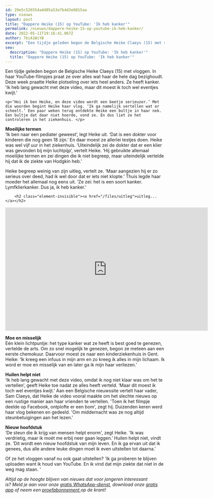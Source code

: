 ```yaml
---
id: 29e5c526554a4d05a53e7b4d3e0815aa
type: nieuws
layout: post
title: "Dappere Heike (15) op YouTube: 'Ik heb kanker'"
permalink: /nieuws/dappere-heike-15-op-youtube-ik-heb-kanker/
date: 2022-05-11T19:16:41.067Z
author: 7biA1WiYB
excerpt: "Een tijdje geleden begon de Belgische Heike Claeys (15) met vloggen. In haar YouTube-filmpjes praat ze over alles wat haar de hele dag bezighoudt. Deze week praatte Heike plotseling over iets heel anders. Ze heeft kanker. 'Ik heb lang gewacht met deze video, maar dit moest ik toch wel eventjes kwijt.’   "
seo:
  description: "Dappere Heike (15) op YouTube: 'Ik heb kanker'"
  title: "Dappere Heike (15) op YouTube: 'Ik heb kanker'"
---
```

Een tijdje geleden begon de Belgische Heike Claeys (15) met vloggen. In haar YouTube-filmpjes praat ze over alles wat haar de hele dag bezighoudt. Deze week praatte Heike plotseling over iets heel anders. Ze heeft kanker. 'Ik heb lang gewacht met deze video, maar dit moest ik toch wel eventjes kwijt.’   

    <p>‘Hoi ik ben Heike, en deze video wordt een beetje serieuzer.’ Met die woorden begint Heike haar vlog. ‘Ik ga namelijk vertellen wat er scheelt.’ Een paar weken terug ontdekte Heike een bultje in haar nek. Een bultje dat daar niet hoorde, vond ze. En dus liet ze het controleren in het ziekenhuis. </p>
<p><strong>Moeilijke termen</strong><br>‘Ik ben naar een pediater geweest’, legt Heike uit. ‘Dat is een dokter voor kinderen die nog geen 18 zijn.’ En daar moest ze allerlei testjes doen. Heike was wel vijf uur in het ziekenhuis. ‘Uiteindelijk zei de dokter dat er een klier was gevonden bij mijn luchtpijp’, vertelt Heike. ‘Hij gebruikte allemaal moeilijke termen en zei dingen die ik niet begreep, maar uiteindelijk vertelde hij dat ik de ziekte van Hodgkin heb.’</p>
<p>Heike begreep weinig van zijn uitleg, vertelt ze. ‘Maar aangezien hij er zo serieus over deed, had ik wel door dat er iets niet klopte.’ Thuis legde haar moeder het allemaal nog eens uit. ‘Ze zei: het is een soort kanker. Lymfklierkanker. Dus ja, ik heb kanker.’ </p>
<p><div class="media media-element-container media-default"><div id="file-20862" class="file file-video file-video-youtube">

        <h2 class="element-invisible"><a href="/files/uitleg">uitleg...</a></h2>
    
  
  <div class="content">
    <div class="media-youtube-video media-element file-default media-youtube-1">
  <iframe class="media-youtube-player" width="640" height="390" title="uitleg..." src="https://www.youtube.com/embed/bGCqjDpPU5U?wmode=opaque&controls=" name="uitleg..." frameborder="0" allowfullscreen="">Video van uitleg...</iframe>
</div>
  </div>

  
</div>
</div>
<p><b>Moe en misselijk</b><br>Eén klein lichtpuntje: het type kanker wat ze heeft is best goed te genezen, vertelde de arts. Om zo snel mogelijk te genezen, begon ze meteen aan een eerste chemokuur. Daarvoor moest ze naar een kinderziekenhuis in Gent. Heike: ‘Ik kreeg een infuus in mijn arm en zo kreeg ik alles in mijn lichaam. Ik word er moe en misselijk van en later ga ik mijn haar verliezen.’  </p>
<p><strong>Huilen helpt niet</strong><br>‘Ik heb lang gewacht met deze video, omdat ik nog niet klaar was om het te vertellen’, geeft Heike toe nadat ze alles heeft verteld. ‘Maar dit moest ik toch wel eventjes kwijt.' Aan een Belgische nieuwssite vertelt haar vader, Sam Claeys, dat Heike de video vooral maakte om het slechte nieuws op een rustige manier aan haar vrienden te vertellen. 'Toen ik het filmpje deelde op Facebook, ontplofte er een bom', zegt hij. Duizenden keren werd haar vlog bekenen en gedeeld. 'Om middernacht was ze nog altijd steunbetuigingen aan het lezen.' </p>
<p><strong>Nieuw hoofdstuk</strong><br>‘De steun die ik krijg van mensen helpt enorm', zegt Heike. 'Ik was verdrietig, maar ik moét me erbij neer gaan leggen.’ Huilen helpt niet, vindt ze. ‘Dit wordt een nieuw hoofdstuk van mijn leven. En ik ga ervan uit dat ik genees, dus alle andere leuke dingen moet ik even uitstellen tot daarna.’</p>
<p>Of ze het vloggen vanaf nu ook gaat uitstellen? 'Ik ga proberen te blijven uploaden want ik houd van YouTube. En ik vind dat mijn ziekte dat niet in de weg mag staan. '</p>
<p><em>Altijd op de hoogte blijven van nieuws dat voor jongeren interessant is? Meld je aan voor onze <a href="https://original.sevendays.nl/whatsapp">gratis WhatsApp-dienst</a>, download onze <a href="https://original.sevendays.nl/app">gratis app</a> of neem een <a href="https://abonneren.sevendays.nl/abonneren/abonnementen/ae/artikel">proefabonnement </a>op de krant!</em></p>  
